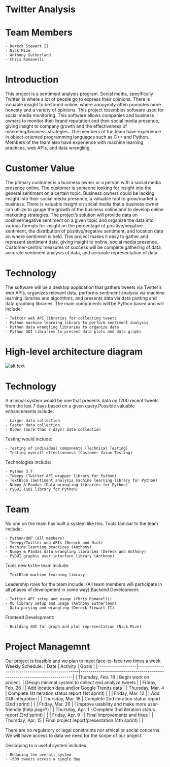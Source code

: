 # Twitter Analysis
# Team Members
    - Dereck Stewart II
    - Nick Mize
    - Anthony Sutherland
    - Chris Romanelli

# Introduction
This project is a sentiment analysis program. Social media, specifically Twitter, is where a lot of people go to express their opinions. There is valuable insight to be found online, where anonymity often promotes more honesty and a variety of opinions. This project resembles software used for social media monitoring. This software allows companies and business owners to monitor their brand reputation and their social media presence, giving insight to company growth and the effectiveness of marketing/business strategies. The members of the team have experience in object-oriented programming languages such as C++ and Python. Members of the team also have experience with machine learning practices, web APIs, and data wrangling.

# Customer Value
The primary customer is a business owner or a person with a social media presence online. The customer is someone looking for insight into the general sentiment on a certain topic. Business owners could be lacking insight into their social media presence, a valuable tool to grow/market a business. There is valuable insight on social media that a business owner can utilize to gauge the growth of the business online and to develop online marketing strategies. The project’s solution will provide data on positive/negative sentiment on a given topic and organize the data into various formats for insight on the percentage of positive/negative sentiment, the distribution of positive/negative sentiment, and location data on where sentiment is held. This project makes it easy to gather and represent sentiment data, giving insight to online, social media presence. Customer-centric measures of success will be complete gathering of data, accurate sentiment analysis of data, and accurate representation of data.

# Technology
The software will be a desktop application that gathers tweets via Twitter’s web APIs, organizes relevant data, performs sentiment analysis via machine learning libraries and algorithms, and presents data via data plotting and data graphing libraries.
The main components will be Python based and will include:

    - Twitter web API libraries for collecting tweets
    - Python machine learning library to perform sentiment analysis
    - Python data wrangling libraries to organize data
    - Python GUI libraries to present data plots and data graphs

# High-level architecture diagram
![alt text](https://github.com/derecksdev/SentimentAnalysis/blob/main/image.jpg?raw=true)
# Technology
A minimal system would be one that presents data on 1200 recent tweets from the last 7 days based on a given query.Possible valuable enhancements include:

    - Larger data collection
    - Faster data collection
    - Older (more than 7 days) data collection
Testing would include:

    - Testing of individual components (Technical Testing)
    - Testing overall effectiveness (Customer Value Testing)
Technologies include:

    - Python 3.7
    - Tweepy (Twitter API wrapper library for Python)
    - TextBlob (Sentiment analysis machine learning library for Python)
    - Numpy & Pandas (Data wrangling libraries for Python)
    - PyGUI (GUI library for Python)

# Team
No one on the team has built a system like this.
Tools familiar to the team include:

    - Python/OOP (All members)
    - Tweepy/Twitter web APIs (Dereck and Nick)
    - Machine learning practices (Anthony)
    - Numpy & Pandas data wrangling libraries (Dereck and Anthony)
    - PyGUI graphic user interface library (Anthony)
Tools new to the team include:

    - TextBlob machine learning library
    
Leadership roles for the team include: (All team members will participate in all phases of development in some way)
Backend Development:

    - Twitter API setup and usage (Chris Romanelli)
    - ML library setup and usage (Anthony Sutherland)
    - Data parsing and wrangling (Dereck Stewart II)
Frontend Development:

    - Building GUI for graph and plot representation (Nick Mize)

# Project Managemnt
Our project is feasible and we plan to meet face-to-face two times a week
Weekly Schedule:
| Date              | Activity                                        | Goals                                                                    |
|-------------------|-------------------------------------------------|--------------------------------------------------------------------------|
| Thursday, Feb. 18 | Begin work on project.                          | Design minimal system to collect and analyze tweets               |
| Friday, Feb. 26   |                                    | Add location data and/or Google Trends data         |
| Thursday, Mar. 4  | Complete 1st iteration status report (1st sprint)              |                                                                          |
| Friday, Mar. 12   |                                   | Add GUI integration           |
| Thursday, Mar. 18 | Complete 2nd iteration status report (2nd sprint)           |                                                                          |
| Friday, Mar. 26   |                                   | Improve usability and make more user-friendly (help page?)  |
| Thursday, Apr. 1  | Complete 3nd iteration status report (3rd sprint)               |                                                                          |
| Friday, Apr. 9    |                                     | Final improvements and fixes |
| Thursday, Apr. 15 | Final project report/presentation (4th sprint) |                                                                          |

There are no regulatory or legal constraints nor ethical or social concerns. We will have access to data we need for the scope of our project.

Descoping to a useful system includes:

    - Reducing the overall system
    - ~500 tweets across a single day

